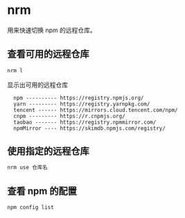 # nrm

用来快速切换 npm 的远程仓库。

## 查看可用的远程仓库

```bash
nrm l
```

显示出可用的远程仓库

```
  npm ---------- https://registry.npmjs.org/
  yarn --------- https://registry.yarnpkg.com/
  tencent ------ https://mirrors.cloud.tencent.com/npm/
  cnpm --------- https://r.cnpmjs.org/
  taobao ------- https://registry.npmmirror.com/
  npmMirror ---- https://skimdb.npmjs.com/registry/
```

## 使用指定的远程仓库

```bash
nrm use 仓库名
```

## 查看 npm 的配置

```bash
npm config list
```